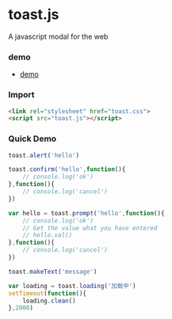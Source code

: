 # toast.js
A javascript modal for the web

### demo
* [demo](https://mistory.github.io/toast.js)

### Import
``` html
<link rel="stylesheet" href="toast.css">
<script src="toast.js"></script>
```

### Quick Demo
``` javascript
toast.alert('hello')

toast.confirm('hello',function(){
	// console.log('ok')
},function(){
	// console.log('cancel')
})

var hello = toast.prompt('hello',function(){
	// console.log('ok')
	// Get the value what you have entered
	// hello.val() 
},function(){
	// console.log('cancel')
})

toast.makeText('message')

var loading = toast.loading('加载中')
setTimeout(function(){
	loading.clean()
},2000)
```